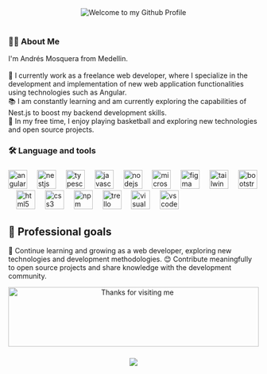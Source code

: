 <div align="center">
  <img src="https://github.com/BrunnerLivio/brunnerlivio/blob/master/images/welcome.png?raw=true" style="max-width: 100%;" alt="Welcome to my Github Profile" />
  <br/>
  <br/>
</div>

  <div >
    <h3 align="left">👩‍💻  About Me</h3>
    I'm Andrés Mosquera from Medellin.<br><br>
    🔭 I currently work as a freelance web developer, where I specialize in the development and implementation of new web application functionalities using technologies such as Angular.
<br>
    📚 I am constantly learning and am currently exploring the capabilities of Nest.js to boost my backend development skills.
<br>
    🏀 In my free time, I enjoy playing basketball and exploring new technologies and open source projects.
  </div>



<h3 align="left">🛠 Language and tools</h3>

###

<div align="left">
  <img src="https://cdn.simpleicons.org/angular/DD0031" height="38" alt="angularjs logo"  />
  <img width="12" />
  <img src="https://cdn.simpleicons.org/nestjs/E0234E" height="38" alt="nestjs logo"  />
  <img width="12" />
  <img src="https://cdn.jsdelivr.net/gh/devicons/devicon/icons/typescript/typescript-original.svg" height="38" alt="typescript logo"  />
  <img width="12" />
  <img src="https://cdn.simpleicons.org/javascript/F7DF1E" height="38" alt="javascript logo"  />
  <img width="12" />
  <img src="https://cdn.simpleicons.org/nodedotjs/339933" height="38" alt="nodejs logo"  />
  <img width="12" />
  <img src="https://cdn.simpleicons.org/microsoftsqlserver/CC2927" height="38" alt="microsoftsqlserver logo"  />
  <img width="12" />
  <img src="https://cdn.simpleicons.org/figma/F24E1E" height="38" alt="figma logo"  />
  <img width="12" />
  <img src="https://cdn.simpleicons.org/tailwindcss/06B6D4" height="38" alt="tailwindcss logo"  />
  <img width="12" />
  <img src="https://cdn.simpleicons.org/bootstrap/7952B3" height="38" alt="bootstrap logo"  />
  <img width="12" />
  <img src="https://cdn.simpleicons.org/html5/E34F26" height="38" alt="html5 logo"  />
  <img width="12" />
  <img src="https://cdn.simpleicons.org/css3/1572B6" height="38" alt="css3 logo"  />
  <img width="12" />
  <img src="https://cdn.jsdelivr.net/gh/devicons/devicon/icons/npm/npm-original-wordmark.svg" height="38" alt="npm logo"  />
  <img width="12" />
  <img src="https://cdn.simpleicons.org/trello/0052CC" height="38" alt="trello logo"  />
  <img width="12" />
  <img src="https://cdn.simpleicons.org/visualstudio/5C2D91" height="38" alt="visualstudio logo"  />
  <img width="12" />
  <img src="https://cdn.simpleicons.org/visualstudiocode/007ACC" height="38" alt="vscode logo"  />
</div>

## 🎯 Professional goals

📖 Continue learning and growing as a web developer, exploring new technologies and development methodologies.
😊 Contribute meaningfully to open source projects and share knowledge with the development community.



<div align="center">
  <img height="120" alt="Thanks for visiting me" width="100%" src="https://raw.githubusercontent.com/BrunnerLivio/brunnerlivio/master/images/marquee.svg" />
</div>



###

<div align="center">
  <img src="https://profile-counter.glitch.me/afmosquerare/count.svg?"  />
</div>

###


